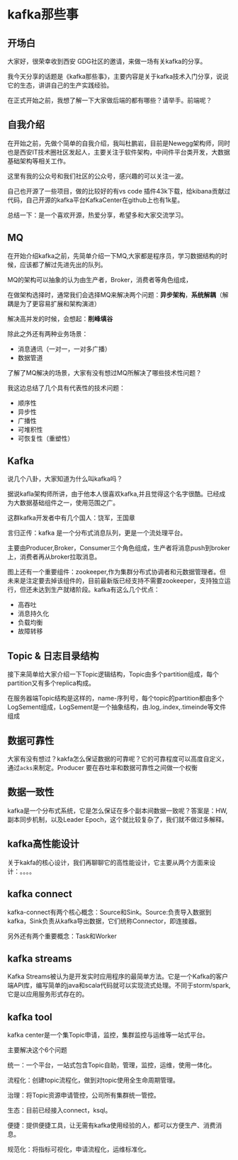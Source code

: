 # kafka那些事

## 开场白

大家好，很荣幸收到西安 GDG社区的邀请，来做一场有关kafka的分享。

我今天分享的话题是《kafka那些事》，主要内容是关于kafka技术入门分享，说说它的生态，讲讲自己的生产实践经验。

在正式开始之前，我想了解一下大家做后端的都有哪些？请举手。前端呢？

## 自我介绍

在开始之前，先做个简单的自我介绍，我叫杜鹏岩，目前是Newegg架构师，同时也是西安IT技术圈社区发起人，主要关注于软件架构，中间件平台类开发，大数据基础架构等相关工作。

这里有我的公众号和我们社区的公众号，感兴趣的可以关注一波。

自己也开源了一些项目，做的比较好的有vs code 插件43k下载，给kibana贡献过代码，自己开源的kafka平台KafkaCenter在github上也有1k星。

总结一下：是一个喜欢开源，热爱分享，希望多和大家交流学习。

## MQ

在开始介绍kafka之前，先简单介绍一下MQ,大家都是程序员，学习数据结构的时候，应该都了解过先进先出的队列。

MQ的架构可以抽象的认为由生产者，Broker，消费者等角色组成，

在做架构选择时，通常我们会选择MQ来解决两个问题：**异步架构**，**系统解耦**（解耦是为了更容易扩展和架构演进）

解决高并发的时候，会想起：**削峰填谷**

除此之外还有两种业务场景：

- 消息通讯（一对一，一对多广播）
- 数据管道

了解了MQ解决的场景，大家有没有想过MQ所解决了哪些技术性问题？

我这边总结了几个具有代表性的技术问题：

- 顺序性
- 异步性
- 广播性
- 可堆积性
- 可恢复性（重塑性）

## Kafka

说几个八卦，大家知道为什么叫kafka吗？

据说kafla架构师所讲，由于他本人很喜欢kafka,并且觉得这个名字很酷。已经成为大数据基础组件之一，使用范围之广。

这群kafka开发者中有几个国人：饶军，王国章

言归正传：kafka 是一个分布式消息队列，更是一个流处理平台。

主要由Producer,Broker，Consumer三个角色组成，生产者将消息push到broker上，消费者再从broker拉取消息。

图上还有一个重要组件：zookeeper,作为集群分布式协调者和元数据管理者。但未来是注定要去掉该组件的，目前最新版已经支持不需要zookeeper，支持独立运行，但还未达到生产就绪阶段。kafka有这么几个优点：

- ⾼吞吐
- 消息持久化
- 负载均衡
- 故障转移



## Topic & 日志目录结构

接下来简单给大家介绍一下Topic逻辑结构，Topic由多个partition组成，每个partition又有多个replica构成。

在服务器端Topic结构是这样的，name-序列号，每个topic的partition都由多个LogSement组成，LogSement是一个抽象结构，由.log,.index,.timeinde等文件组成



## 数据可靠性

大家有没有想过？kakfa怎么保证数据的可靠呢？它的可靠程度可以高度自定义，通过`acks`来制定。Producer 要在吞吐率和数据可靠性之间做一个权衡

## 数据一致性

kafka是一个分布式系统，它是怎么保证在多个副本间数据一致呢？答案是：HW,副本同步机制，以及Leader Epoch，这个就比较复杂了，我们就不做过多解释。

## kafka高性能设计

关于kakfa的核心设计，我们再聊聊它的高性能设计，它主要从两个方面来设计：。。。。

## kafka connect

kafka-connect有两个核心概念：Source和Sink。Source:负责导入数据到kafka，Sink负责从kafka导出数据，它们统称Connector，即连接器。

另外还有两个重要概念：Task和Worker

## kafka streams

Kafka Streams被认为是开发实时应用程序的最简单方法。它是一个Kafka的客户端API库，编写简单的java和scala代码就可以实现流式处理。不同于storm/spark,它是以应用服务形式存在的。

## kafka tool

kafka center是一个集Topic申请，监控，集群监控与运维等一站式平台。

主要解决这个6个问题

统一：一个平台，一站式包含Topic自助，管理，监控，运维，使用一体化。

流程化：创建topic流程化，做到对topic使用全生命周期管理。

治理：将Topic资源申请管控，公司所有集群统一管控。

生态：目前已经接入connect，ksql。

便捷：提供便捷工具，让无需有kafka使用经验的人，都可以方便生产、消费消息。

规范化：将指标可视化，申请流程化，运维标准化。